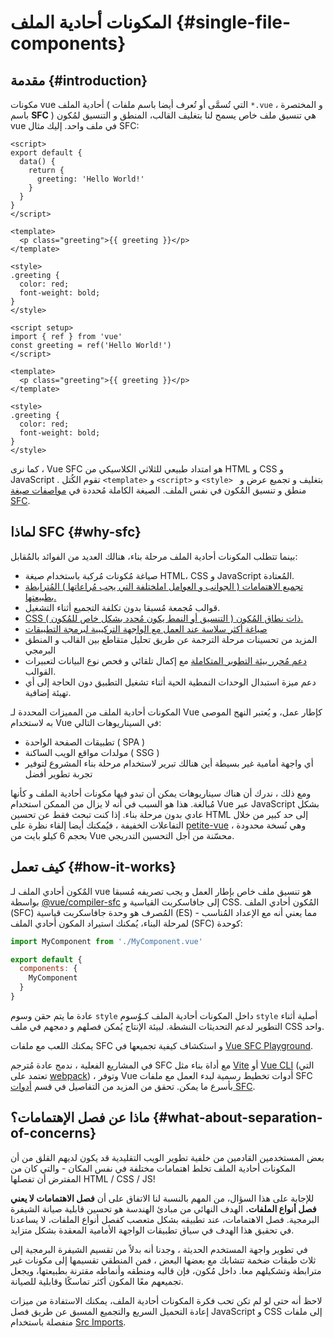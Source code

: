 # المكونات أحادية الملف {#single-file-components}

## مقدمة {#introduction}

مكونات vue أحادية الملف ( التي تُسمَّى أو تُعرف أيضا باسم ملفات `*.vue` ، و المختصرة باسم **SFC** ) هي تنسيق ملف خاص يسمح لنا بتغليف القالب، المنطق و التنسيق لمُكون vue في ملف واحد. إليك مثال SFC:

<div class="options-api">

```vue
<script>
export default {
  data() {
    return {
      greeting: 'Hello World!'
    }
  }
}
</script>

<template>
  <p class="greeting">{{ greeting }}</p>
</template>

<style>
.greeting {
  color: red;
  font-weight: bold;
}
</style>
```

</div>

<div class="composition-api">

```vue
<script setup>
import { ref } from 'vue'
const greeting = ref('Hello World!')
</script>

<template>
  <p class="greeting">{{ greeting }}</p>
</template>

<style>
.greeting {
  color: red;
  font-weight: bold;
}
</style>
```

</div>

كما نرى ، Vue SFC هو امتداد طبيعي للثلاثي الكلاسيكي من HTML و CSS و JavaScript . تقوم الكُتل `<template>` و `<script>` و `<style> ` بتغليف و تجميع عرض و منطق و تنسيق المُكون في نفس الملف. الصيغة الكاملة مُحددة في [مواصفات صيغة SFC](/api/sfc-spec).

## لماذا SFC {#why-sfc}

بينما تتطلب المكونات أحادية الملف مرحلة بناء، هنالك العديد من الفوائد بالمُقابل:

- صياغة مُكونات مُركبة باستخدام صيغة HTML، CSS و JavaScript المُعتادة.
- [تجميع الاهتمامات ( الجوانب و العوامل املختلفة التي يجب مُراعاتها ) المُترابطة بطبيعتها.](#what-about-separation-of-concerns)
- قوالب مُجمعة مُسبقا بدون تكلفة التجميع أثناء التشغيل.
- [CSS ذات نطاق المُكون ( التنسيق أو النمط يكون مُحدد بشكل خاص للمُكون ).](/api/sfc-css-features)
- [صياغة أكثر سلاسة عند العمل مع الواجهة التركيبية لبرمجة التطبيقات](/api/sfc-script-setup)
- المزيد من تحسينات مرحلة الترجمة عن طريق تحليل متقاطع بين القالب و المنطق البرمجي
- [دعم مُحرر بيئة التطوير المتكاملة](/guide/scaling-up/tooling.html#ide-support) مع إكمال تلقائي و فحص نوع البيانات لتعبيرات القوالب.
- دعم ميزة استبدال الوحدات النمطية الحية أثناء تشغيل التطبيق دون الحاجة إلى أي تهيئة إضافية.

المكونات أحادية الملف من المميزات المحددة لـ Vue كإطار عمل، و يُعتبر النهج الموصى به لاستخدام Vue في السيناريوهات التالي:
- تطبيقات الصفحة الواحدة ( SPA )
- مولدات مواقع الويب الساكنة ( SSG )
- أي واجهة أمامية غير بسيطة أين هنالك تبرير لاستخدام مرحلة بناء المشروع لتوفير تجربة تطوير أفضل

ومع ذلك ، ندرك أن هناك سيناريوهات يمكن أن تبدو فيها مكونات أحادية الملف و كأنها مُبالغة. هذا هو السبب في أنه لا يزال من الممكن استخدام Vue عبر JavaScript بشكل عادي بدون مرحلة بناء. إذا كنت تبحث فقط عن تحسين HTML  إلى حد كبير من خلال التفاعلات الخفيفة ، فيُمكنك أيضا إلقاء نظرة على [petite-vue](https://github.com/vuejs/petite-vue) ، وهي نُسخة محدودة بحجم 6 كيلو بايت من Vue محسّنة من أجل التحسين التدريجي.

## كيف تعمل {#how-it-works}

المٌكون أحادي الملف لـ vue هو تنسيق ملف خاص بإطار العمل و يجب تصريفه مُسبقا بواسطة [@vue/compiler-sfc](https://github.com/vuejs/core/tree/main/packages/compiler-sfc) إلى جافاسكربت القياسية و CSS. المُكون أحادي الملف (SFC) المُصرف هو وحدة جافاسكربت قياسية (ES) - مما يعني أنه مع الإعداد المُناسب لمرحلة البناء، يُمكنك استيراد المكون أحادي الملف (SFC) كوحدة:

```js
import MyComponent from './MyComponent.vue'

export default {
  components: {
    MyComponent
  }
}
```

عادة ما يتم حقن وسوم `style` داخل المكونات أحادية الملف كـوُسوم `style` أصلية أثناء التطوير لدعم التحديثات النشطة. لبيئة الإنتاج يُمكن فصلهم و دمجهم في ملف CSS واحد.

يمكنك اللعب مع ملفات SFC و استكشاف كيفية تجميعها في [Vue SFC Playground](https://sfc.vuejs.org/).

في المشاريع الفعلية ، ندمج عادة مُترجم SFC مع أداة بناء مثل [Vite](https://vitejs.dev/) أو [Vue CLI](http://cli.vuejs.org/) (التي تعتمد على [webpack](https://webpack.js.org/)) ، وتوفر Vue أدوات تخطيط رسمية لبدء العمل مع ملفات SFC بأسرع ما يمكن. تحقق من المزيد من التفاصيل في قسم [أدوات SFC](/guide/scaling-up/tooling).

## ماذا عن فصل الإهتمامات؟ {#what-about-separation-of-concerns}

بعض المستخدمين القادمين من خلفية تطوير الويب التقليدية قد يكون لديهم القلق من أن  المكونات أحادية الملف تخلط اهتمامات مختلفة في نفس المكان - والتي كان من المفترض أن تفصلها HTML / CSS / JS!

للإجابة على هذا السؤال، من المهم بالنسبة لنا الاتفاق على أن **فصل الاهتمامات لا يعني فصل أنواع الملفات.** الهدف النهائي من مبادئ الهندسة هو تحسين قابلية صيانة الشيفرة البرمجية. فصل الاهتمامات، عند تطبيقه بشكل متعصب كفصل أنواع الملفات، لا يساعدنا في تحقيق هذا الهدف في سياق تطبيقات الواجهة الأمامية المعقدة بشكل متزايد.

في تطوير واجهة المستخدم الحديثة ، وجدنا أنه بدلاً من تقسيم الشيفرة البرمجية إلى ثلاث طبقات ضخمة تتشابك مع بعضها البعض ، فمن المنطقي تقسيمها إلى مكونات غير مترابطة وتشكيلهم معا. داخل مُكون، فإن قالبه ومنطقه وأنماطه مقترنة بطبيعتها، ويجعل تجميعهم معًا المكون أكثر تماسكًا وقابلية للصيانة.

لاحظ أنه حتى لو لم تكن تحب فكرة المكونات أحادية الملف، يمكنك الاستفادة من ميزات إعادة التحميل السريع والتجميع المسبق عن طريق فصل JavaScript و CSS إلى ملفات منفصلة باستخدام [Src Imports](/api/sfc-spec.html#src-imports).
